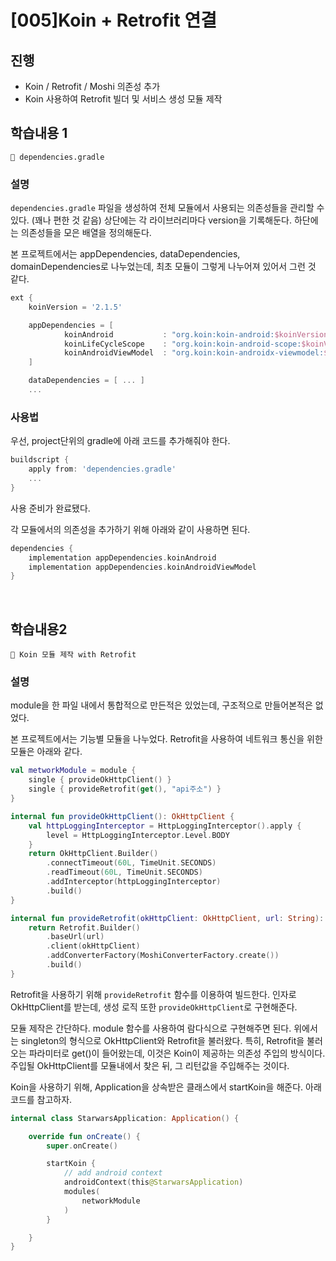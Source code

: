 # [005]Koin + Retrofit 연결
## 진행
- Koin / Retrofit / Moshi 의존성 추가
- Koin 사용하여 Retrofit 빌더 및 서비스 생성 모듈 제작

## 학습내용 1
```
📌 dependencies.gradle
```

### 설명
`dependencies.gradle` 파일을 생성하여 전체 모듈에서 사용되는 의존성들을 관리할 수 있다. (꽤나 편한 것 같음) 상단에는 각 라이브러리마다 version을 기록해둔다. 하단에는 의존성들을 모은 배열을 정의해둔다.

본 프로젝트에서는 appDependencies, dataDependencies, domainDependencies로 나누었는데, 최초 모듈이 그렇게 나누어져 있어서 그런 것 같다.
```gradle
ext {
    koinVersion = '2.1.5'

    appDependencies = [
            koinAndroid           : "org.koin:koin-android:$koinVersion",
            koinLifeCycleScope    : "org.koin:koin-android-scope:$koinVersion",
            koinAndroidViewModel  : "org.koin:koin-androidx-viewmodel:$koinVersion"
    ]

    dataDependencies = [ ... ]
    ...

```

### 사용법
우선, project단위의 gradle에 아래 코드를 추가해줘야 한다.
```gradle
buildscript {
    apply from: 'dependencies.gradle'
    ...
}
```
사용 준비가 완료됐다.

각 모듈에서의 의존성을 추가하기 위해 아래와 같이 사용하면 된다.
```gradle
dependencies {
    implementation appDependencies.koinAndroid
    implementation appDependencies.koinAndroidViewModel
}
```

<br>


## 학습내용2
```
📌 Koin 모듈 제작 with Retrofit
```
### 설명
module을 한 파일 내에서 통합적으로 만든적은 있었는데, 구조적으로 만들어본적은 없었다.   

본 프로젝트에서는 기능별 모듈을 나누었다. Retrofit을 사용하여 네트워크 통신을 위한 모듈은 아래와 같다.

```kotlin
val metworkModule = module {
    single { provideOkHttpClient() }
    single { provideRetrofit(get(), "api주소") }
}

internal fun provideOkHttpClient(): OkHttpClient {
    val httpLoggingInterceptor = HttpLoggingInterceptor().apply {
        level = HttpLoggingInterceptor.Level.BODY
    }
    return OkHttpClient.Builder()
        .connectTimeout(60L, TimeUnit.SECONDS)
        .readTimeout(60L, TimeUnit.SECONDS)
        .addInterceptor(httpLoggingInterceptor)
        .build()
}

internal fun provideRetrofit(okHttpClient: OkHttpClient, url: String): Retrofit {
    return Retrofit.Builder()
        .baseUrl(url)
        .client(okHttpClient)
        .addConverterFactory(MoshiConverterFactory.create())
        .build()
}
```
Retrofit을 사용하기 위해 `provideRetrofit` 함수를 이용하여 빌드한다. 인자로 OkHttpClient를 받는데, 생성 로직 또한 `provideOkHttpClient`로 구현해준다.  

모듈 제작은 간단하다. module 함수를 사용하여 람다식으로 구현해주면 된다. 위에서는 singleton의 형식으로 OkHttpClient와 Retrofit을 불러왔다. 특히, Retrofit을 불러오는 파라미터로 get()이 들어왔는데, 이것은 Koin이 제공하는 의존성 주입의 방식이다. 주입될 OkHttpClient를 모듈내에서 찾은 뒤, 그 리턴값을 주입해주는 것이다.

Koin을 사용하기 위해, Application을 상속받은 클래스에서 startKoin을 해준다. 아래 코드를 참고하자.
```kotlin
internal class StarwarsApplication: Application() {

    override fun onCreate() {
        super.onCreate()

        startKoin {
            // add android context
            androidContext(this@StarwarsApplication)
            modules(
                networkModule
            )
        }

    }
}
```